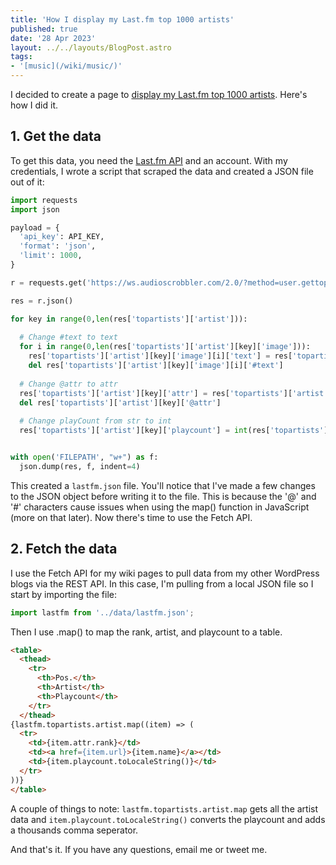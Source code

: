 ```yaml
---
title: 'How I display my Last.fm top 1000 artists'
published: true
date: '28 Apr 2023'
layout: ../../layouts/BlogPost.astro
tags:
- '[music](/wiki/music/)'
---
```


I decided to create a page to [display my Last.fm top 1000 artists](/lastfm-top-1000/). Here's how I did it.

## 1. Get the data

To get this data, you need the [Last.fm API](https://www.last.fm/api) and an account. With my credentials, I wrote a script that scraped the data and created a JSON file out of it:

```python
import requests
import json

payload = {
  'api_key': API_KEY,
  'format': 'json',
  'limit': 1000,
}

r = requests.get('https://ws.audioscrobbler.com/2.0/?method=user.gettopartists&user=USERNAME', params=payload)

res = r.json()

for key in range(0,len(res['topartists']['artist'])):
    
  # Change #text to text
  for i in range(0,len(res['topartists']['artist'][key]['image'])):
    res['topartists']['artist'][key]['image'][i]['text'] = res['topartists']['artist'][key]['image'][i]['#text']
    del res['topartists']['artist'][key]['image'][i]['#text']
    
  # Change @attr to attr
  res['topartists']['artist'][key]['attr'] = res['topartists']['artist'][key]['@attr']
  del res['topartists']['artist'][key]['@attr']
    
  # Change playCount from str to int
  res['topartists']['artist'][key]['playcount'] = int(res['topartists']['artist'][key]['playcount'])


with open('FILEPATH', "w+") as f:
  json.dump(res, f, indent=4)
```

This created a <code>lastfm.json</code> file. You'll notice that I've made a few changes to the JSON object before writing it to the file. This is because the '@' and '#' characters cause issues when using the map() function in JavaScript (more on that later). Now there's time to use the Fetch API.

## 2. Fetch the data

I use the Fetch API for my wiki pages to pull data from my other WordPress blogs via the REST API. In this case, I'm pulling from a local JSON file so I start by importing the file:

```javascript
import lastfm from '../data/lastfm.json';
```

Then I use .map() to map the rank, artist, and playcount to a table.

```html
<table>
  <thead>
    <tr>
      <th>Pos.</th>
      <th>Artist</th>
      <th>Playcount</th>
    </tr>
  </thead>
{lastfm.topartists.artist.map((item) => (
  <tr>
    <td>{item.attr.rank}</td>
    <td><a href={item.url}>{item.name}</a></td>
    <td>{item.playcount.toLocaleString()}</td>
  </tr>
))}
</table>
```

A couple of things to note: <code>lastfm.topartists.artist.map</code> gets all the artist data and <code>item.playcount.toLocaleString()</code> converts the playcount and adds a thousands comma seperator.

And that's it. If you have any questions, email me or tweet me.